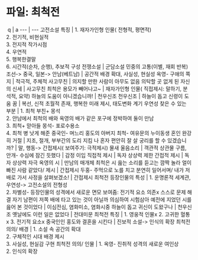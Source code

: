 # 파일: 최척전
​
 q  | a
--- | ---
고전소설 특징		| 1. 재자가인형 인물( 전형적, 평면적)<br/>2. 전기적, 비현실적<br/>3. 전지적 작가시점<br/>4. 우연적<br/>5. 행복한결말<br/>6. 시간적(순차, 순행), 추보적 구성
전쟁소설		| 군담소설
민중의 고통(이별, 재회 반복)
조선-> 중국, 일본-> 안남(베트남)		| 공간적 배경 확대, 사실성, 현실성
옥영- 구애의 쪽지		| 적극적, 주체적
사고무친		| 의지할 만한 사람이 아무도 없음
의탁할 곳 없게 된 자신의 신세		| 사고무친
최척은 용모가 빼어나고~		| 재자가인형 인물( 직접제시: 말하기, 분석적, 요약)
하늘의 도움이 아니겠습니까!		| 천우신조
천우신조		| 하늘이 돕고 신령이 도움
꿈		| 복선, 신적 초월적 존재, 행복한 미래 제시, 태도변화 계기
우연성 찾은 수 있는 부분		| 1. 최척 부친+ 몽석<br/>2. 안남에서 최척의 배와 옥영의 배가 같은 포구에 정박하여 둘이 만남<br/>3. 최척+ 맏아들 몽석- 포로수용소<br/>4. 최척 병 낫게 해준 중국인- 며느리 홍도의 아버지
최척- 여유문의 누이동생 혼인 완강히 거절		| 지조, 절개, 부부간의 도리 지킴
나 혼자 편안히 잘 살 궁리를 할 수 있겠습니까?		| 말, 행동-> 간접제시( 보여주기: 극적제시)
물새 울음소리		| 객관적 상관물
구름, 안개- 수심에 잠긴 듯했다		| 감정 이입
직접적 제시		| 독자 상상력 제한
간접적 제시		| 독자 상상력 자극
옥영의 시		| 만남의 매개체
최척은 시 읊는 소리를 듣고는 깜짝 놀라 얼이 빠진 사람 같았다/ 제시		| 간접제시
두홍- 주먹으로 노를 치고 분연히 일어서며/ 내가 저 배로 가서 사정을 살펴보겠소!		| 간접제시
최척전 등장인물의 특성		| 1. 운명론적 세계관, 우연성-> 고전소설의 전형성<br/>2. 차별성- 등장인물의 성격에서 새로운 면모 보여줌: 전기적 요소 의존x 스스로 문제 해결
자기 남편이 저쪽 배에 타고 있는 것이 아닐까 의심하여 시험삼아 예전에 지었던 시를 읊어 본 것이었다		| 이심전심, 염화미소, 염화시중
하늘이 돕고 귀신이 도왔구나		| 천우신조
옛날에도 이런 일은 없었다		| 전대미문
최척전 특징		| 1. 영웅적 인물x 2. 고귀한 혈통x 3. 전기적 요소x
중국인인 홍도와 결혼을 시킨다		| 진보적 소설-> 인식의 확장
최척전 의의/ 배경		| 1. 소설 속 공간의 확대<br/>2. 구체적인 시대 배경 제시<br/>3. 사실성, 현실감 구현
최척전 의의/ 인물		| 1. 옥영- 진취적 성격의 새로운 여인상
<br/>2. 인식의 확장